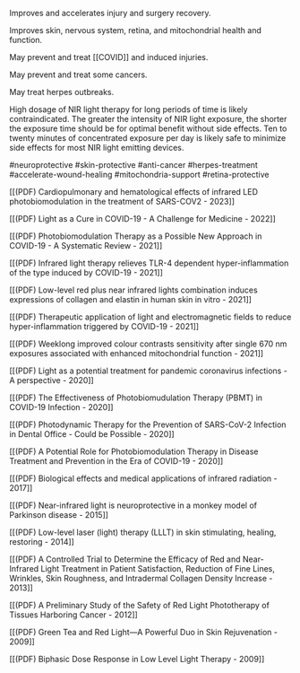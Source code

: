 
Improves and accelerates injury and surgery recovery. 

Improves skin, nervous system, retina, and mitochondrial health and function.

May prevent and treat [[COVID]] and induced injuries.

May prevent and treat some cancers.

May treat herpes outbreaks.

High dosage of NIR light therapy for long periods of time is likely contraindicated. The greater the intensity of NIR light exposure, the shorter the exposure time should be for optimal benefit without side effects. Ten to twenty minutes of concentrated exposure per day is likely safe to minimize side effects for most NIR light emitting devices.

#neuroprotective #skin-protective #anti-cancer #herpes-treatment #accelerate-wound-healing #mitochondria-support #retina-protective

[[(PDF) Cardiopulmonary and hematological effects of infrared LED photobiomodulation in the treatment of SARS-COV2 - 2023]]

[[(PDF) Light as a Cure in COVID-19 - A Challenge for Medicine - 2022]]

[[(PDF) Photobiomodulation Therapy as a Possible New Approach in COVID-19 - A Systematic Review - 2021]]

[[(PDF) Infrared light therapy relieves TLR-4 dependent hyper-inflammation of the type induced by COVID-19 - 2021]]

[[(PDF) Low-level red plus near infrared lights combination induces expressions of collagen and elastin in human skin in vitro - 2021]]

[[(PDF) Therapeutic application of light and electromagnetic fields to reduce hyper-inflammation triggered by COVID-19 - 2021]]

[[(PDF) Weeklong improved colour contrasts sensitivity after single 670 nm exposures associated with enhanced mitochondrial function - 2021]]

[[(PDF) Light as a potential treatment for pandemic coronavirus infections - A perspective  - 2020]]

[[(PDF) The Effectiveness of Photobiomudulation Therapy (PBMT) in COVID-19 Infection - 2020]]

[[(PDF) Photodynamic Therapy for the Prevention of SARS-CoV-2 Infection in Dental Office - Could be Possible - 2020]]

[[(PDF) A Potential Role for Photobiomodulation Therapy in Disease Treatment and Prevention in the Era of COVID-19 - 2020]]

[[(PDF) Biological effects and medical applications of infrared radiation - 2017]]

[[(PDF) Near-infrared light is neuroprotective in a monkey model of Parkinson disease - 2015]]

[[(PDF) Low-level laser (light) therapy (LLLT) in skin  stimulating, healing, restoring - 2014]]

[[(PDF) A Controlled Trial to Determine the Efficacy of Red and Near-Infrared Light Treatment in Patient Satisfaction, Reduction of Fine Lines, Wrinkles, Skin Roughness, and Intradermal Collagen Density Increase - 2013]]

[[(PDF) A Preliminary Study of the Safety of Red Light Phototherapy of Tissues Harboring Cancer - 2012]]

[[(PDF) Green Tea and Red Light—A Powerful Duo in Skin Rejuvenation - 2009]]

[[(PDF) Biphasic Dose Response in Low Level Light Therapy - 2009]]
